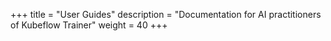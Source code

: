 +++
title = "User Guides"
description = "Documentation for AI practitioners of Kubeflow Trainer"
weight = 40
+++

